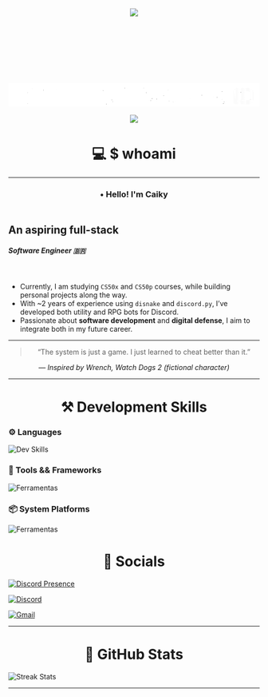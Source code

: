 <!-- Container principal -->
<div align="center">
  
<!-- Welcome to my Terminal-->
<img src="https://img.shields.io/badge/Welcome_to_my_terminal-00BFFF?style=for-the-badge&logoColor=white&labelColor=000000&color=00BFFF" style="margin:100px;" /><br><br>

<!-- 404 limits not found -->     
<img src="output-onlinegiftools-com-ezgif.com-crop.gif"><br>
  
  
<!-- Acessing Caiky's workspace -->
<img src="https://readme-typing-svg.herokuapp.com/?color=00BFFF&size=25&center=true&vCenter=true&width=1000&lines=>&nbsp+Accessing+Caiky's+workspace" />



<!-- Who am i-->
# 💻 $ whoami

<hr>

<!-- Title -->
<h3 align="center">
• Hello! I'm <strong>Caiky</strong>
<br><br>
</h3>
</div>

<h2>An aspiring full-stack<br></h2>
<h5>Software Engineer 🇧🇷</h5>
<br>

<!-- Paragraphs -->
+ Currently, I am studying <code>CS50x</code> and <code>CS50p</code> courses, while building personal projects along the way.<br>
+ With ~2 years of experience using <code>disnake</code> and <code>discord.py</code>, I’ve developed both utility and RPG bots for Discord.<br>
+ Passionate about <strong>software development</strong> and <strong>digital defense</strong>, I aim to integrate both in my future career.

---

<!-- Watch dogs 2 Quote -->
<blockquote align="center">
  “The system is just a game. I just learned to cheat better than it.”
</blockquote>

<p align="center"><em>— Inspired by Wrench, Watch Dogs 2 (fictional character)</em></p>

---

<!-- Development skills container-->
<div>
<h1 align="center">⚒️ Development Skills</h1> 

<!-- Languages -->
### ⚙️ Languages
<img src="https://skillicons.dev/icons?i=html,css,c,js,python,sqlite" alt="Dev Skills">

<!-- Frameworks and tools-->
### 🔧 Tools && Frameworks
<img src="https://skillicons.dev/icons?i=git,bash,django,arduino,vscode" alt="Ferramentas">

<!-- System platforms -->
### 📦 System Platforms
<img src="https://skillicons.dev/icons?i=linux,debian,ubuntu" alt="Ferramentas">
</div>

  
<!-- Socials -->
<h1 align="center">📎 Socials</h1>
  
<!-- Discord Presence -->
[![Discord Presence](https://lanyard.cnrad.dev/api/845713407730122812?bg=1f2a38)](https://discord.com/users/845713407730122812)

<!-- Discord button -->
[![Discord](https://img.shields.io/badge/Discord-21060b?style=for-the-badge&logo=discord&logoColor=white)](https://discord.gg/XbpBs2xG)

<!-- Gmail button -->
<a href="mailto:caikyhortasouza25@gmail.com">
<img height="40px" src="https://img.shields.io/badge/Gmail-ffffff?style=for-the-badge&logo=gmail&logoColor=white)" alt="Gmail">
  </a>

---

<!-- Github Stats-->
<h1 align="center">📌 GitHub Stats</h1>
<img src="https://github-readme-activity-graph.vercel.app/graph?username=Caiky-Souza&theme=tokyo-night&hide_border=true&line=00BFFF&hide_title=true&color=00BFFF&bg_color=0d1117&area=true&li" alt="Streak Stats">

---
